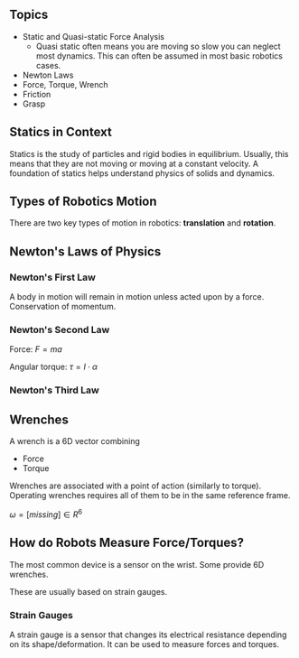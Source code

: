 ## Topics

- Static and Quasi-static Force Analysis
	- Quasi static often means you are moving so slow you can neglect most dynamics. This can often be assumed in most basic robotics cases.
- Newton Laws
- Force, Torque, Wrench
- Friction
- Grasp

## Statics in Context

Statics is the study of particles and rigid bodies in equilibrium. Usually, this means that they are not moving or moving at a constant velocity. A foundation of statics helps understand physics of solids and dynamics.

## Types of Robotics Motion

There are two key types of motion in robotics: **translation** and **rotation**. 

## Newton's Laws of Physics
### Newton's First Law

A body in motion will remain in motion unless acted upon by a force. Conservation of momentum.

### Newton's Second Law
Force:
$F=ma$

Angular torque:
$\tau=I \cdot \alpha$

### Newton's Third Law


## Wrenches

A wrench is a 6D vector combining
- Force
- Torque

Wrenches are associated with a point of action (similarly to torque). Operating wrenches requires all of them to be in the same reference frame.

$\omega= [missing]\in R^6$

## How do Robots Measure Force/Torques?

The most common device is a sensor on the wrist. Some provide 6D wrenches. 

These are usually based on strain gauges.

### Strain Gauges

A strain gauge is a sensor that changes its electrical resistance depending on its shape/deformation. It can be used to measure forces and torques. 
